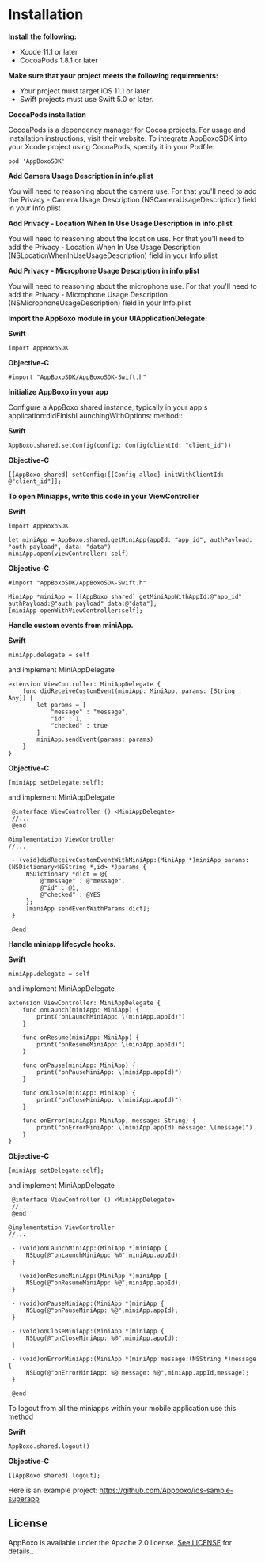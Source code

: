 # Installation

**Install the following:**
  - Xcode 11.1 or later
  - CocoaPods 1.8.1 or later
  
**Make sure that your project meets the following requirements:**

  - Your project must target iOS 11.1 or later.
  - Swift projects must use Swift 5.0 or later.
  
  
  
**CocoaPods installation**
    
   CocoaPods is a dependency manager for Cocoa projects. For usage and installation instructions, visit their website. 
   To integrate AppBoxoSDK into your Xcode project using CocoaPods, specify it in your Podfile:
    
    pod 'AppBoxoSDK'




**Add Camera Usage Description in info.plist**

  You will need to reasoning about the camera use. For that you'll need to add the Privacy - Camera Usage Description 
  (NSCameraUsageDescription) field in your Info.plist

**Add Privacy - Location When In Use Usage Description in info.plist**
  
  You will need to reasoning about the location use. For that you'll need to add the Privacy - Location When In Use Usage Description 
  (NSLocationWhenInUseUsageDescription) field in your Info.plist
  
**Add Privacy - Microphone Usage Description in info.plist**

   You will need to reasoning about the microphone use. For that you'll need to add the Privacy - Microphone Usage Description 
   (NSMicrophoneUsageDescription) field in your Info.plist




**Import the AppBoxo module in your UIApplicationDelegate:**

**Swift**
        
    import AppBoxoSDK
        
**Objective-C**
        
    #import "AppBoxoSDK/AppBoxoSDK-Swift.h"






**Initialize AppBoxo in your app**
    
   Configure a AppBoxo shared instance, typically in your app's application:didFinishLaunchingWithOptions: method::
   
**Swift**
    
    AppBoxo.shared.setConfig(config: Config(clientId: "client_id"))
    
**Objective-C**
  
    [[AppBoxo shared] setConfig:[[Config alloc] initWithClientId: @"client_id"]];
  
  
  
  
  
    
**To open Miniapps, write this code in your ViewController**

**Swift**
    
    import AppBoxoSDK
    
    let miniApp = AppBoxo.shared.getMiniApp(appId: "app_id", authPayload: "auth_payload", data: "data")
    miniApp.open(viewController: self)


**Objective-C**

    #import "AppBoxoSDK/AppBoxoSDK-Swift.h"
    
    MiniApp *miniApp = [[AppBoxo shared] getMiniAppWithAppId:@"app_id" authPayload:@"auth_payload" data:@"data"];
    [miniApp openWithViewController:self];
    
    
    
    
    

**Handle custom events from miniApp.**

**Swift**

    miniApp.delegate = self
    
and implement MiniAppDelegate
    
    extension ViewController: MiniAppDelegate {
        func didReceiveCustomEvent(miniApp: MiniApp, params: [String : Any]) {
            let params = [
                "message" : "message",
                "id" : 1,
                "checked" : true
            ]
            miniApp.sendEvent(params: params)
        }
    }
    
**Objective-C**

    [miniApp setDelegate:self];
    
and implement MiniAppDelegate
     
     @interface ViewController () <MiniAppDelegate>
     //...
     @end
     
    @implementation ViewController
    //...

     - (void)didReceiveCustomEventWithMiniApp:(MiniApp *)miniApp params:(NSDictionary<NSString *,id> *)params {
         NSDictionary *dict = @{
             @"message" : @"message",
             @"id" : @1,
             @"checked" : @YES
         };
         [miniApp sendEventWithParams:dict];
     }

     @end

    
    
    
**Handle miniapp lifecycle hooks.**

**Swift**

    miniApp.delegate = self
        
and implement MiniAppDelegate
        
    extension ViewController: MiniAppDelegate {
        func onLaunch(miniApp: MiniApp) {
            print("onLaunchMiniApp: \(miniApp.appId)")
        }
        
        func onResume(miniApp: MiniApp) {
            print("onResumeMiniApp: \(miniApp.appId)")
        }
        
        func onPause(miniApp: MiniApp) {
            print("onPauseMiniApp: \(miniApp.appId)")
        }
        
        func onClose(miniApp: MiniApp) {
            print("onCloseMiniApp: \(miniApp.appId)")
        }
        
        func onError(miniApp: MiniApp, message: String) {
            print("onErrorMiniApp: \(miniApp.appId) message: \(message)")
        }
    }
    
**Objective-C**

    [miniApp setDelegate:self];
    
and implement MiniAppDelegate
     
     @interface ViewController () <MiniAppDelegate>
     //...
     @end
     
    @implementation ViewController
    //...

     - (void)onLaunchMiniApp:(MiniApp *)miniApp {
         NSLog(@"onLaunchMiniApp: %@",miniApp.appId);
     }

     - (void)onResumeMiniApp:(MiniApp *)miniApp {
         NSLog(@"onResumeMiniApp: %@",miniApp.appId);
     }

     - (void)onPauseMiniApp:(MiniApp *)miniApp {
         NSLog(@"onPauseMiniApp: %@",miniApp.appId);
     }

     - (void)onCloseMiniApp:(MiniApp *)miniApp {
         NSLog(@"onCloseMiniApp: %@",miniApp.appId);
     }

     - (void)onErrorMiniApp:(MiniApp *)miniApp message:(NSString *)message {
         NSLog(@"onErrorMiniApp: %@ message: %@",miniApp.appId,message);
     }

     @end




To logout from all the miniapps within your mobile application use this method
    
**Swift**

    AppBoxo.shared.logout()

**Objective-C**

    [[AppBoxo shared] logout];
    
    

Here is an example project: https://github.com/Appboxo/ios-sample-superapp




## License

AppBoxo is available under the Apache 2.0 license. [See LICENSE](https://github.com/Appboxo/ios-sdk-binary/blob/master/LICENSE) for details..
